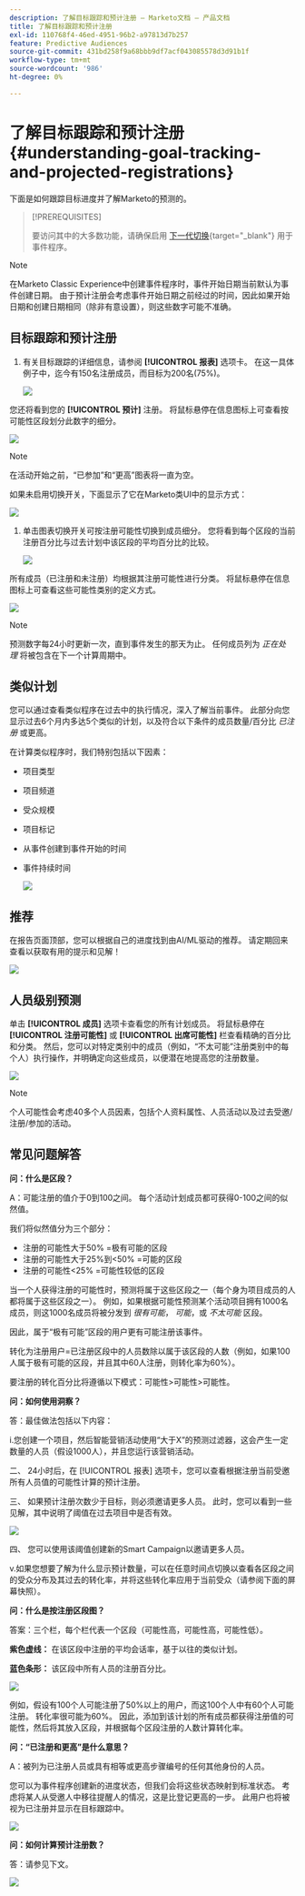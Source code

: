 ```yaml
---
description: 了解目标跟踪和预计注册 — Marketo文档 — 产品文档
title: 了解目标跟踪和预计注册
exl-id: 110768f4-46ed-4951-96b2-a97813d7b257
feature: Predictive Audiences
source-git-commit: 431bd258f9a68bbb9df7acf043085578d3d91b1f
workflow-type: tm+mt
source-wordcount: '986'
ht-degree: 0%

---
```


# 了解目标跟踪和预计注册 {#understanding-goal-tracking-and-projected-registrations}

下面是如何跟踪目标进度并了解Marketo的预测的。

>[!PREREQUISITES]
>
>要访问其中的大多数功能，请确保启用 [下一代切换](/help/marketo/product-docs/marketo-engage-modern-ux/toggle-switch.md){target="_blank"} 用于事件程序。

>[!NOTE]
>
>在Marketo Classic Experience中创建事件程序时，事件开始日期当前默认为事件创建日期。 由于预计注册会考虑事件开始日期之前经过的时间，因此如果开始日期和创建日期相同（除非有意设置），则这些数字可能不准确。

## 目标跟踪和预计注册

1. 有关目标跟踪的详细信息，请参阅 **[!UICONTROL 报表]** 选项卡。 在这一具体例子中，迄今有150名注册成员，而目标为200名(75%)。

   ![](assets/understanding-goal-tracking-and-projected-registrations-1.png)

您还将看到您的 **[!UICONTROL 预计]** 注册。 将鼠标悬停在信息图标上可查看按可能性区段划分此数字的细分。

![](assets/understanding-goal-tracking-and-projected-registrations-2.png)

>[!NOTE]
>
>在活动开始之前，“已参加”和“更高”图表将一直为空。

如果未启用切换开关，下面显示了它在Marketo类UI中的显示方式：

![](assets/understanding-goal-tracking-and-projected-registrations-3.png)

1. 单击图表切换开关可按注册可能性切换到成员细分。 您将看到每个区段的当前注册百分比与过去计划中该区段的平均百分比的比较。

   ![](assets/understanding-goal-tracking-and-projected-registrations-4.png)

所有成员（已注册和未注册）均根据其注册可能性进行分类。 将鼠标悬停在信息图标上可查看这些可能性类别的定义方式。

![](assets/understanding-goal-tracking-and-projected-registrations-5.png)

>[!NOTE]
>
>预测数字每24小时更新一次，直到事件发生的那天为止。 任何成员列为 _正在处理_ 将被包含在下一个计算周期中。

## 类似计划

您可以通过查看类似程序在过去中的执行情况，深入了解当前事件。 此部分向您显示过去6个月内多达5个类似的计划，以及符合以下条件的成员数量/百分比 _已注册_ 或更高。

在计算类似程序时，我们特别包括以下因素：

* 项目类型
* 项目频道
* 受众规模
* 项目标记
* 从事件创建到事件开始的时间
* 事件持续时间

  ![](assets/understanding-goal-tracking-and-projected-registrations-6.png)

## 推荐

在报告页面顶部，您可以根据自己的进度找到由AI/ML驱动的推荐。 请定期回来查看以获取有用的提示和见解！

![](assets/understanding-goal-tracking-and-projected-registrations-7.png)

## 人员级别预测

单击 **[!UICONTROL 成员]** 选项卡查看您的所有计划成员。 将鼠标悬停在 **[!UICONTROL 注册可能性]** 或 **[!UICONTROL 出席可能性]** 栏查看精确的百分比和分类。 然后，您可以对特定类别中的成员（例如，“不太可能”注册类别中的每个人）执行操作，并明确定向这些成员，以便潜在地提高您的注册数量。

![](assets/understanding-goal-tracking-and-projected-registrations-8.png)

>[!NOTE]
>
>个人可能性会考虑40多个人员因素，包括个人资料属性、人员活动以及过去受邀/注册/参加的活动。

## 常见问题解答

**问：什么是区段？**

A：可能注册的值介于0到100之间。 每个活动计划成员都可获得0-100之间的似然值。

我们将似然值分为三个部分：

* 注册的可能性大于50% =极有可能的区段
* 注册的可能性大于25%到&lt;50% =可能的区段
* 注册的可能性&lt;25% =可能性较低的区段

当一个人获得注册的可能性时，预测将属于这些区段之一（每个身为项目成员的人都将属于这些区段之一）。 例如，如果根据可能性预测某个活动项目拥有1000名成员，则这1000名成员将被分发到 _很有可能_， _可能_，或 _不太可能_ 区段。

因此，属于“极有可能”区段的用户更有可能注册该事件。

转化为注册用户=已注册区段中的人员数除以属于该区段的人数（例如，如果100人属于极有可能的区段，并且其中60人注册，则转化率为60%）。

要注册的转化百分比将遵循以下模式：可能性>可能性>可能性。

**问：如何使用洞察？**

答：最佳做法包括以下内容：

i.您创建一个项目，然后智能营销活动使用“大于X”的预测过滤器，这会产生一定数量的人员（假设1000人），并且您运行该营销活动。

二、 24小时后，在 [!UICONTROL 报表] 选项卡，您可以查看根据注册当前受邀所有人员值的可能性计算的预计注册。

三、 如果预计注册次数少于目标，则必须邀请更多人员。 此时，您可以看到一些见解，其中说明了阈值在过去项目中是否有效。

![](assets/understanding-goal-tracking-and-projected-registrations-9.png)

四、 您可以使用该阈值创建新的Smart Campaign以邀请更多人员。

v.如果您想要了解为什么显示预计数量，可以在任意时间点切换以查看各区段之间的受众分布及其过去的转化率，并将这些转化率应用于当前受众（请参阅下面的屏幕快照）。

**问：什么是按注册区段图？**

答案：三个栏，每个栏代表一个区段（可能性高，可能性高，可能性低）。

**紫色虚线：** 在该区段中注册的平均会话率，基于以往的类似计划。

**蓝色条形：** 该区段中所有人员的注册百分比。

![](assets/understanding-goal-tracking-and-projected-registrations-10.png)

例如，假设有100个人可能注册了50%以上的用户，而这100个人中有60个人可能注册。 转化率很可能为60%。 因此，添加到该计划的所有成员都获得注册值的可能性，然后将其放入区段，并根据每个区段注册的人数计算转化率。

**问：“已注册和更高”是什么意思？**

A：被列为已注册人员或具有相等或更高步骤编号的任何其他身份的人员。

您可以为事件程序创建新的进度状态，但我们会将这些状态映射到标准状态。 考虑将某人从受邀人中移往提醒人的情况，这是比登记更高的一步。 此用户也将被视为已注册并显示在目标跟踪中。

![](assets/understanding-goal-tracking-and-projected-registrations-11.png)

**问：如何计算预计注册数？**

答：请参见下文。

![](assets/understanding-goal-tracking-and-projected-registrations-12.png)
